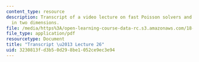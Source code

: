 ```yaml
---
content_type: resource
description: Transcript of a video lecture on fast Poisson solvers and finite elements
  in two dimensions.
file: /media/https%3A/open-learning-course-data-rc.s3.amazonaws.com/18-085-computational-science-and-engineering-i-fall-2008/3230813fd3b50d298be1052ce9ec3e94_18-085F08-L26.pdf
file_type: application/pdf
resourcetype: Document
title: "Transcript \u2013 Lecture 26"
uid: 3230813f-d3b5-0d29-8be1-052ce9ec3e94
---
```

